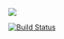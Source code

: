 <a href="https://codeclimate.com/github/codeclimate/codeclimate/maintainability"><img src="https://api.codeclimate.com/v1/badges/a99a88d28ad37a79dbf6/maintainability" /></a>

[![Build Status](https://travis-ci.org/Topolun/python-project-lvl1.svg?branch=master)](https://travis-ci.org/Topolun/python-project-lvl1)
